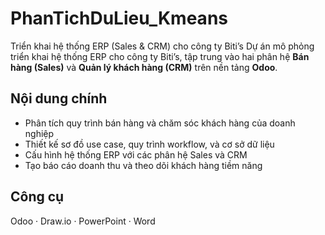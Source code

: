 # PhanTichDuLieu_Kmeans
Triển khai hệ thống ERP (Sales &amp; CRM) cho công ty Biti’s
Dự án mô phỏng triển khai hệ thống ERP cho công ty Biti’s, tập trung vào hai phân hệ **Bán hàng (Sales)** và **Quản lý khách hàng (CRM)** trên nền tảng **Odoo**.
## Nội dung chính
- Phân tích quy trình bán hàng và chăm sóc khách hàng của doanh nghiệp
- Thiết kế sơ đồ use case, quy trình workflow, và cơ sở dữ liệu
- Cấu hình hệ thống ERP với các phân hệ Sales và CRM
- Tạo báo cáo doanh thu và theo dõi khách hàng tiềm năng
## Công cụ
Odoo · Draw.io · PowerPoint · Word
